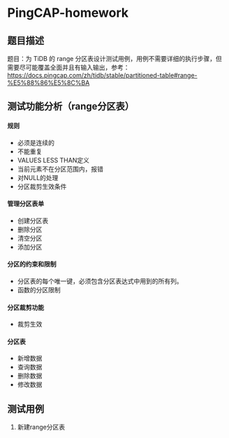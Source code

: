 # PingCAP-homework

## 题目描述
题目：为 TiDB 的 range 分区表设计测试用例，用例不需要详细的执行步骤，但需要尽可能覆盖全面并且有输入输出，参考：https://docs.pingcap.com/zh/tidb/stable/partitioned-table#range-%E5%88%86%E5%8C%BA


## 测试功能分析（range分区表）

#### 规则
- 必须是连续的
- 不能重复
- VALUES LESS THAN定义
- 当前元素不在分区范围内，报错
- 对NULL的处理
- 分区裁剪⽣效条件
#### 管理分区表单
- 创建分区表
- 删除分区
- 清空分区
- 添加分区
#### 分区的约束和限制
- 分区表的每个唯⼀键，必须包含分区表达式中⽤到的所有列。
- 函数的分区限制
#### 分区裁剪功能
- 裁剪生效
#### 分区表
- 新增数据
- 查询数据
- 删除数据
- 修改数据

## 测试用例
1. 新建range分区表
